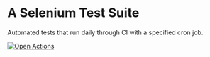 # A Selenium Test Suite
Automated tests that run daily through CI with a specified cron job.

 [![Open Actions](https://img.shields.io/badge/Open-Actions-brightgreen?style=for-the-badge)](https://github.com/nKashev/SeleniumWebNumberCalculatorTests/actions)
